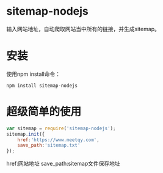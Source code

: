 # sitemap-nodejs
输入网站地址，自动爬取网站当中所有的链接，并生成sitemap。

# 安装
使用npm install命令：
```hash
npm install sitemap-nodejs
```
# 超级简单的使用
```javascript 
var sitemap = require('sitemap-nodejs');
sitemap.init({
	href:'https://www.meetqy.com',
	save_path:'sitemap.txt'
});
```
href:网站地址
save_path:sitemap文件保存地址

